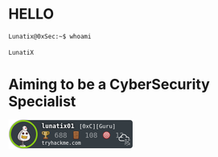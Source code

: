 # HELLO 
```console
Lunatix@0xSec:~$ whoami

LunatiX

```
# Aiming to be a CyberSecurity Specialist

<img src="https://github.com/Lunatix01/Lunatix01/blob/master/lunatix01.png" alt="THM"/>
